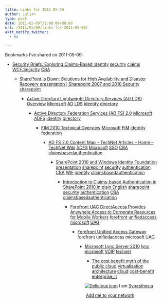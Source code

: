 ```yaml
---
title: Links for 2011-05-09
author: Julian
type: post
date: 2011-05-09T21:00:00+00:00
url: /2011/05/09/links-for-2011-05-09/
aktt_notify_twitter:
  - no

---
```

Bookmarks I&#8217;ve shared on 2011-05-09:

  * [Security Briefs: Exploring Claims-Based Identity][1] 
    [security][2] [claims][3] [WCF.Security][4] [CBA][5] </li> 
    
      * [SharePoint is Down: Solutions for High Availability and Disaster Recovery presentation | Sharepoint 2007 and 2010 Security][6] 
        [sharepoint][7] </li> 
        
          * [Active Directory Lightweight Directory Services (AD LDS) Overview][8] 
            [Microsoft][9] [AD][10] [LDS][11] [identity][12] [directory][13] </li> 
            
              * [Active Directory Federation Services (AD FS) 2.0][14] 
                [Microsoft][9] [ADFS][15] [identity][12] [directory][13] </li> 
                
                  * [FIM 2010 Technical Overview][16] 
                    [Microsoft][9] [FIM][17] [identity][12] [federation][18] </li> 
                    
                      * [AD FS 2.0 Content Map &#8211; TechNet Articles &#8211; Home &#8211; TechNet Wiki][19] 
                        [ADFS][15] [Microsoft][9] [SSO][20] [CBA][5] [claimsbasedauthentication][21] </li> 
                        
                          * [SharePoint 2010 and Windows Identity Foundation presentation][22] 
                            [sharepoint][7] [security][2] [authentication][23] [CBA][5] [WIF][24] [identity][12] [claimsbasedauthentication][21] </li> 
                            
                              * [Introduction to Claims-based Authentication in SharePoint 2010 in plain English][25] 
                                [sharepoint][7] [security][2] [authentication][23] [CBA][5] [claimsbasedauthentication][21] </li> 
                                
                                  * [Forefront UAG DirectAccess Provides Anywhere Access to Corporate Resources for Mobile Workers][26] 
                                    [forefront][27] [unifiedaccess][28] [microsoft][29] [UAG][30] </li> 
                                    
                                      * [Forefront Unified Access Gateway][31] 
                                        [forefront][27] [unifiedaccess][28] [microsoft][29] [UAG][30] </li> 
                                        
                                          * [Microsoft Lync Server 2010][32] 
                                            [lync][33] [microsoft][29] [VOIP][34] [technet][35] </li> 
                                            
                                              * [The cost benefit myth of the public cloud][36] 
                                                [virtualisation][37] [architecture][38] [cloud][39] [cost-benefit][40] [enterprise_it][41] </li> </ul> 
                                                
                                                <p class="deliciouslink">
                                                  <a href="http://del.icio.us/synesthesia" title="See all my bookmarks on del.icio.us"><img src="https://www.synesthesia.co.uk/images/deliciousicon.jpg" alt="Delicious icon" /></a>&nbsp;I am <a href="http://del.icio.us/synesthesia" title="See all my bookmarks on del.icio.us">Synesthesia</a>
                                                </p>
                                                
                                                <p class="deliciouslink">
                                                  <a href="http://del.icio.us/network?add=synesthesia" title="Add me to your del.icio.us network"><img src="https://www.synesthesia.co.uk/images/add.gif" alt="" /></a>&nbsp;<a href="http://del.icio.us/network?add=synesthesia" title="Add me to your del.icio.us network">Add me to your network</a>
                                                </p>

 [1]: http://msdn.microsoft.com/en-us/magazine/cc163366.aspx
 [2]: http://www.delicious.com/synesthesia/security
 [3]: http://www.delicious.com/synesthesia/claims
 [4]: http://www.delicious.com/synesthesia/WCF.Security
 [5]: http://www.delicious.com/synesthesia/CBA
 [6]: http://www.sharepoint2007security.com/blog/2010-11-11/sharepoint-down-solutions-high-availability-and-disaster-recovery-presentation
 [7]: http://www.delicious.com/synesthesia/sharepoint
 [8]: http://technet.microsoft.com/en-us/library/cc754361(WS.10).aspx
 [9]: http://www.delicious.com/synesthesia/Microsoft
 [10]: http://www.delicious.com/synesthesia/AD
 [11]: http://www.delicious.com/synesthesia/LDS
 [12]: http://www.delicious.com/synesthesia/identity
 [13]: http://www.delicious.com/synesthesia/directory
 [14]: http://technet.microsoft.com/en-us/library/adfs2(WS.10).aspx
 [15]: http://www.delicious.com/synesthesia/ADFS
 [16]: http://technet.microsoft.com/en-us/library/ff621362(WS.10).aspx
 [17]: http://www.delicious.com/synesthesia/FIM
 [18]: http://www.delicious.com/synesthesia/federation
 [19]: http://social.technet.microsoft.com/wiki/contents/articles/2735.aspx
 [20]: http://www.delicious.com/synesthesia/SSO
 [21]: http://www.delicious.com/synesthesia/claimsbasedauthentication
 [22]: http://www.sharepoint2007security.com/blog/2009-12-15/sharepoint-2010-and-windows-identity-foundation-presentation
 [23]: http://www.delicious.com/synesthesia/authentication
 [24]: http://www.delicious.com/synesthesia/WIF
 [25]: http://www.sharepoint2007security.com/blog/2009-10-20/introduction-claims-based-authentication-sharepoint-2010-plain-english
 [26]: http://technet.microsoft.com/en-us/library/ff729696.aspx
 [27]: http://www.delicious.com/synesthesia/forefront
 [28]: http://www.delicious.com/synesthesia/unifiedaccess
 [29]: http://www.delicious.com/synesthesia/microsoft
 [30]: http://www.delicious.com/synesthesia/UAG
 [31]: http://www.microsoft.com/forefront/unified-access-gateway/en/us/default.aspx
 [32]: http://technet.microsoft.com/en-us/library/gg398616.aspx
 [33]: http://www.delicious.com/synesthesia/lync
 [34]: http://www.delicious.com/synesthesia/VOIP
 [35]: http://www.delicious.com/synesthesia/technet
 [36]: http://pleasediscuss.com/andimann/20110504/the-cost-benefit-myth-of-the-public-cloud
 [37]: http://www.delicious.com/synesthesia/virtualisation
 [38]: http://www.delicious.com/synesthesia/architecture
 [39]: http://www.delicious.com/synesthesia/cloud
 [40]: http://www.delicious.com/synesthesia/cost-benefit
 [41]: http://www.delicious.com/synesthesia/enterprise_it
